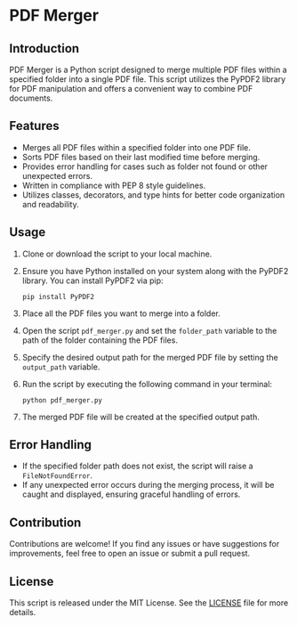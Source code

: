 # PDF Merger

## Introduction
PDF Merger is a Python script designed to merge multiple PDF files within a specified folder into a single PDF file. This script utilizes the PyPDF2 library for PDF manipulation and offers a convenient way to combine PDF documents.

## Features
- Merges all PDF files within a specified folder into one PDF file.
- Sorts PDF files based on their last modified time before merging.
- Provides error handling for cases such as folder not found or other unexpected errors.
- Written in compliance with PEP 8 style guidelines.
- Utilizes classes, decorators, and type hints for better code organization and readability.

## Usage
1. Clone or download the script to your local machine.
2. Ensure you have Python installed on your system along with the PyPDF2 library. You can install PyPDF2 via pip:

    ```
    pip install PyPDF2
    ```

3. Place all the PDF files you want to merge into a folder.
4. Open the script `pdf_merger.py` and set the `folder_path` variable to the path of the folder containing the PDF files.
5. Specify the desired output path for the merged PDF file by setting the `output_path` variable.
6. Run the script by executing the following command in your terminal:

    ```
    python pdf_merger.py
    ```

7. The merged PDF file will be created at the specified output path.

## Error Handling
- If the specified folder path does not exist, the script will raise a `FileNotFoundError`.
- If any unexpected error occurs during the merging process, it will be caught and displayed, ensuring graceful handling of errors.

## Contribution
Contributions are welcome! If you find any issues or have suggestions for improvements, feel free to open an issue or submit a pull request.

## License
This script is released under the MIT License. See the [LICENSE](LICENSE) file for more details.
